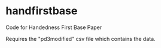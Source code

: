# handfirstbase
Code for Handedness First Base Paper

Requires the "pd3modified" csv file which contains the data.
